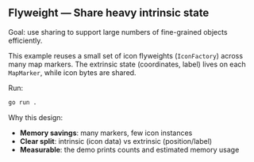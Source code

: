 ## Flyweight — Share heavy intrinsic state

Goal: use sharing to support large numbers of fine-grained objects efficiently.

This example reuses a small set of icon flyweights (`IconFactory`) across many map markers. The extrinsic state (coordinates, label) lives on each `MapMarker`, while icon bytes are shared.

Run:
```bash
go run .
```

Why this design:
- **Memory savings**: many markers, few icon instances
- **Clear split**: intrinsic (icon data) vs extrinsic (position/label)
- **Measurable**: the demo prints counts and estimated memory usage


